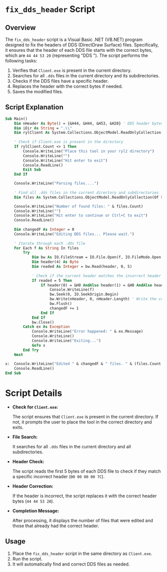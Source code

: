 # `fix_dds_header` Script

## Overview

The `fix_dds_header` script is a Visual Basic .NET (VB.NET) program designed to fix the headers of DDS (DirectDraw Surface) files. Specifically, it ensures that the header of each DDS file starts with the correct bytes, which are `44 44 53 20` (representing "DDS "). The script performs the following tasks:

1. Verifies that `Client.exe` is present in the current directory.
2. Searches for all `.dds` files in the current directory and its subdirectories.
3. Checks if the DDS files have a specific header.
4. Replaces the header with the correct bytes if needed.
5. Saves the modified files.

## Script Explanation

```vb
Sub Main()
    Dim nHeader As Byte() = {&H44, &H44, &H53, &H20} ' DDS header bytes
    Dim iDir As String = ".\\"
    Dim rylClient As System.Collections.ObjectModel.ReadOnlyCollection(Of String) = My.Computer.FileSystem.GetFiles(iDir, FileIO.SearchOption.SearchTopLevelOnly, "Client.exe")
    
    ' Check if Client.exe is present in the directory
    If rylClient.Count <> 1 Then
        Console.WriteLine("Place this tool in your ryl2 directory")
        Console.WriteLine("")
        Console.WriteLine("Hit enter to exit")
        Console.ReadLine()
        Exit Sub
    End If

    Console.WriteLine("Parsing files....")
    
    ' Find all .dds files in the current directory and subdirectories
    Dim files As System.Collections.ObjectModel.ReadOnlyCollection(Of String) = My.Computer.FileSystem.GetFiles(iDir, FileIO.SearchOption.SearchAllSubDirectories, "*.dds")

    Console.WriteLine("Number of found files: " & files.Count)
    Console.WriteLine("")
    Console.WriteLine("Hit enter to continue or Ctrl+C to exit")
    Console.ReadLine()
    
    Dim changedF As Integer = 0
    Console.WriteLine("Editing DDS files... Please wait.")
    
    ' Iterate through each .dds file
    For Each f As String In files
        Try
            Dim bw As IO.FileStream = IO.File.Open(f, IO.FileMode.Open, IO.FileAccess.ReadWrite, IO.FileShare.None)
            Dim header(4) As Byte
            Dim readed As Integer = bw.Read(header, 0, 5)
            
            ' Check if the current header matches the incorrect header
            If readed = 5 Then
                If header(0) = &H0 AndAlso header(1) = &H0 AndAlso header(2) = &H0 AndAlso header(3) = &H0 AndAlso header(4) = &H7C Then
                    Console.WriteLine(f)
                    bw.Seek(0, IO.SeekOrigin.Begin)
                    bw.Write(nHeader, 0, nHeader.Length) ' Write the correct header bytes
                    bw.Flush()
                    changedF += 1
                End If
            End If
            bw.Close()
        Catch ex As Exception
            Console.WriteLine("Error happened: " & ex.Message)
            Console.WriteLine()
            Console.WriteLine("Exiting...")
            GoTo x
        End Try
    Next
    
x:  Console.WriteLine("Edited " & changedF & " files. " & (files.Count - changedF) & " files had already DDS header. Hit enter to exit")
    Console.ReadLine()
End Sub
```
# Script Details

- **Check for `Client.exe`:**

  The script ensures that `Client.exe` is present in the current directory. If not, it prompts the user to place the tool in the correct directory and exits.

- **File Search:**

  It searches for all `.dds` files in the current directory and all subdirectories.

- **Header Check:**

  The script reads the first 5 bytes of each DDS file to check if they match a specific incorrect header (`00 00 00 00 7C`).

- **Header Correction:**

  If the header is incorrect, the script replaces it with the correct header bytes (`44 44 53 20`).

- **Completion Message:**

  After processing, it displays the number of files that were edited and those that already had the correct header.

## Usage

1. Place the `fix_dds_header` script in the same directory as `Client.exe`.
2. Run the script.
3. It will automatically find and correct DDS files as needed.
